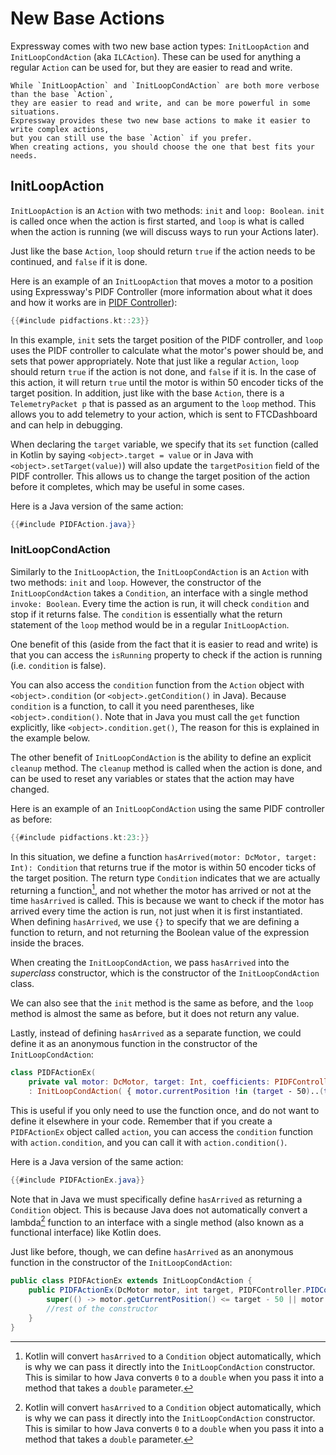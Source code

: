 # New Base Actions 
Expressway comes with two new base action types: `InitLoopAction` and `InitLoopCondAction` (aka `ILCAction`).
These can be used for anything a regular `Action` can be used for, but they are easier to read and write.

```admonish tip
While `InitLoopAction` and `InitLoopCondAction` are both more verbose than the base `Action`,
they are easier to read and write, and can be more powerful in some situations.
Expressway provides these two new base actions to make it easier to write complex actions,
but you can still use the base `Action` if you prefer.
When creating actions, you should choose the one that best fits your needs.
```

## InitLoopAction
`InitLoopAction` is an `Action` with two methods: `init` and `loop: Boolean`. 
`init` is called once when the action is first started, 
and `loop` is what is called when the action is running 
(we will discuss ways to run your Actions later).

Just like the base `Action`, `loop` should return `true` if the action needs to be continued, 
and `false` if it is done.

Here is an example of an `InitLoopAction` that moves a motor to a position 
using Expressway's PIDF Controller (more information about what it does and how it works
are in [PIDF Controller](../controllers/pidf-controller.md)):

```kotlin
{{#include pidfactions.kt::23}}
```

In this example, `init` sets the target position of the PIDF controller,
and `loop` uses the PIDF controller to calculate what the motor's power should be, and sets that power appropriately.
Note that just like a regular `Action`, `loop` should return `true` if the action is not done, and `false` if it is.
In the case of this action, it will return `true` until the motor is within 50 encoder ticks of the target position.
In addition, just like with the base `Action`, there  is a `TelemetryPacket p` that is passed as an argument to the `loop` method.
This allows you to add telemetry to your action, which is sent to FTCDashboard and can help in debugging.

When declaring the `target` variable, we specify that its `set` function 
(called in Kotlin by saying `<object>.target = value` or in Java with `<object>.setTarget(value)`)
will also update the `targetPosition` field of the PIDF controller.
This allows us to change the target position of the action before it completes, which may be useful in some cases.

Here is a Java version of the same action:

```java
{{#include PIDFAction.java}}
``` 

### InitLoopCondAction

Similarly to the `InitLoopAction`, the `InitLoopCondAction` is an `Action` with two methods: `init` and `loop`.
However, the constructor of the `InitLoopCondAction` takes a `Condition`, 
an interface with a single method `invoke: Boolean`. 
Every time the action is run, it will check `condition` and stop if it returns false.
The `condition` is essentially what the return statement of the `loop` method would be in a regular `InitLoopAction`.

One benefit of this (aside from the fact that it is easier to read and write)
is that you can access the `isRunning` property to check if the action is running (i.e. `condition` is false).

You can also access the `condition` function from the `Action` object
with `<object>.condition` (or `<object>.getCondition()` in Java).
Because `condition` is a function, to call it you need parentheses, like `<object>.condition()`.
Note that in Java you must call the `get` function explicitly, like `<object>.condition.get()`, 
The reason for this is explained in the example below.

The other benefit of `InitLoopCondAction` is the ability to define an explicit `cleanup` method.
The `cleanup` method is called when the action is done,
and can be used to reset any variables or states that the action may have changed.

Here is an example of an `InitLoopCondAction` using the same PIDF controller as before:

```kotlin
{{#include pidfactions.kt:23:}}
```

In this situation, we define a function `hasArrived(motor: DcMotor, target: Int): Condition` that returns true if the motor is within 50 encoder ticks of the target position.
The return type `Condition` indicates that we are actually returning a function[^note], 
and not whether the motor has arrived or not at the time `hasArrived` is called. 
This is because we want to check if the motor has arrived every time the action is run, not just when it is first instantiated.
When defining `hasArrived`, we use `{}` to specify that we are defining a function to return, and not returning the Boolean value of the expression inside the braces.

When creating the `InitLoopCondAction`, we pass `hasArrived` into the *superclass* constructor,
which is the constructor of the `InitLoopCondAction` class.

We can also see that the `init` method is the same as before, 
and the `loop` method is almost the same as before, but it does not return any value.

Lastly, instead of defining `hasArrived` as a separate function, we could define it as an anonymous function in the constructor of the `InitLoopCondAction`:

```kotlin
class PIDFActionEx(
    private val motor: DcMotor, target: Int, coefficients: PIDFController.PIDCoefficients, ) 
    : InitLoopCondAction( { motor.currentPosition !in (target - 50)..(target + 50) }) {
```

This is useful if you only need to use the function once, and do not want to define it elsewhere in your code.
Remember that if you create a `PIDFActionEx` object called `action`, you can access the `condition` function with `action.condition`,
and you can call it with `action.condition()`.

Here is a Java version of the same action:

```java
{{#include PIDFActionEx.java}}
```

Note that in Java we must specifically define `hasArrived` as returning a `Condition` object.
This is because Java does not automatically convert a lambda[^note] function to an interface with a single method
(also known as a functional interface) like Kotlin does.

Just like before, though, we can define `hasArrived` as an anonymous function in the constructor of the `InitLoopCondAction`:

```java
public class PIDFActionEx extends InitLoopCondAction {
    public PIDFActionEx(DcMotor motor, int target, PIDFController.PIDCoefficients coefficients) {
        super(() -> motor.getCurrentPosition() <= target - 50 || motor.getCurrentPosition() >= target + 50);
        //rest of the constructor
    }
}
```



[^note]: Kotlin will convert `hasArrived` to a `Condition` object automatically,
which is why we can pass it directly into the `InitLoopCondAction` constructor.
This is similar to how Java converts `0` to a `double` when you pass it into a method that takes a `double` parameter.
    
[^note]: A lambda function is a function that is not defined by name, but rather by its parameters and return type. 
For example, `val add = { a: Int, b: Int -> a + b }` is a lambda function that takes two `Int`s and returns their sum.
The contents of `hasArrived` in both the Kotlin and Java examples actually return a lambda function,
which is why it works as a `Condition` object in Kotlin. 
Lambda functions and functional interfaces go hand-in-hand,
as lambda functions are often used to define the single method in a functional interface,
like the variant constructors of `PIDFActionEx` in both Kotlin and Java.
